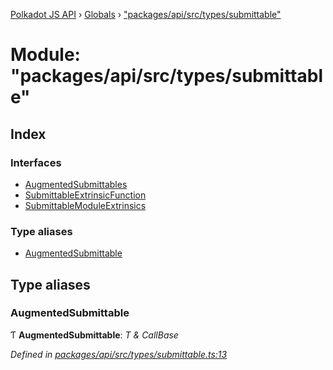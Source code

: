 [Polkadot JS API](../README.md) › [Globals](../globals.md) › ["packages/api/src/types/submittable"](_packages_api_src_types_submittable_.md)

# Module: "packages/api/src/types/submittable"

## Index

### Interfaces

* [AugmentedSubmittables](../interfaces/_packages_api_src_types_submittable_.augmentedsubmittables.md)
* [SubmittableExtrinsicFunction](../interfaces/_packages_api_src_types_submittable_.submittableextrinsicfunction.md)
* [SubmittableModuleExtrinsics](../interfaces/_packages_api_src_types_submittable_.submittablemoduleextrinsics.md)

### Type aliases

* [AugmentedSubmittable](_packages_api_src_types_submittable_.md#augmentedsubmittable)

## Type aliases

###  AugmentedSubmittable

Ƭ **AugmentedSubmittable**: *T & CallBase*

*Defined in [packages/api/src/types/submittable.ts:13](https://github.com/polkadot-js/api/blob/bcdfcce89/packages/api/src/types/submittable.ts#L13)*
